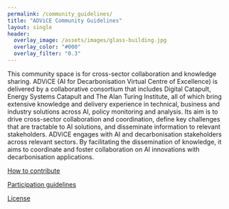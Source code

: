 ```yaml
---
permalink: /community_guidelines/
title: "ADViCE Community Guidelines"
layout: single
header:
  overlay_image: /assets/images/glass-building.jpg
  overlay_color: "#000"
  overlay_filter: "0.3"
---
```

This community space is for cross-sector collaboration and knowledge sharing.
ADViCE (AI for Decarbonisation Virtual Centre of Excellence) is delivered by a collaborative consortium that includes Digital Catapult, Energy Systems Catapult and The Alan Turing Institute, all of which bring extensive knowledge and delivery experience in technical, business and industry solutions across AI, policy monitoring and analysis. Its aim is to drive cross-sector collaboration and coordination, define key challenges that are tractable to AI solutions, and disseminate information to relevant stakeholders. ADViCE engages with AI and decarbonisation stakeholders across relevant sectors. By facilitating the dissemination of knowledge, it aims to coordinate and foster collaboration on AI innovations with decarbonisation applications.

[How to contribute](/community_guidelines/how-to-contribute)

[Participation guidelines](participation-guidelines)

[License](/community_guidelines/license)